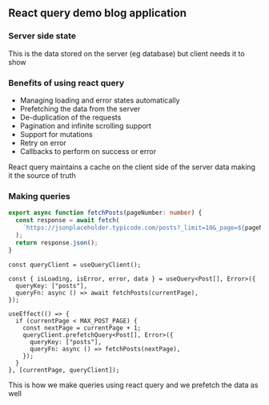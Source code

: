 ## React query demo blog application

### Server side state

This is the data stored on the server (eg database) but client needs it to show

### Benefits of using react query

- Managing loading and error states automatically
- Prefetching the data from the server
- De-duplication of the requests
- Pagination and infinite scrolling support
- Support for mutations
- Retry on error
- Callbacks to perform on success or error

React query maintains a cache on the client side of the server data making it the source of truth

### Making queries

```ts
export async function fetchPosts(pageNumber: number) {
  const response = await fetch(
    `https://jsonplaceholder.typicode.com/posts?_limit=10&_page=${pageNumber}`
  );
  return response.json();
}
```

```tsx
const queryClient = useQueryClient();

const { isLoading, isError, error, data } = useQuery<Post[], Error>({
  queryKey: ["posts"],
  queryFn: async () => await fetchPosts(currentPage),
});

useEffect(() => {
  if (currentPage < MAX_POST_PAGE) {
    const nextPage = currentPage + 1;
    queryClient.prefetchQuery<Post[], Error>({
      queryKey: ["posts"],
      queryFn: async () => fetchPosts(nextPage),
    });
  }
}, [currentPage, queryClient]);
```

This is how we make queries using react query and we prefetch the data as well
